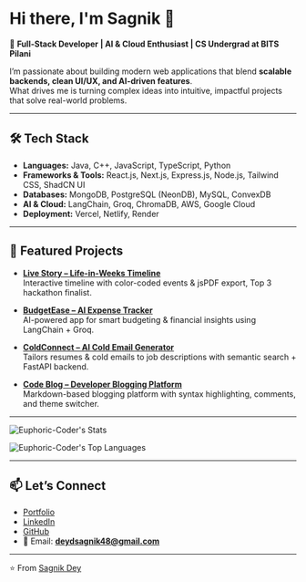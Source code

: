 # Hi there, I'm Sagnik 👋

🚀 **Full-Stack Developer | AI & Cloud Enthusiast | CS Undergrad at BITS Pilani**  

I’m passionate about building modern web applications that blend **scalable backends, clean UI/UX, and AI-driven features**.  
What drives me is turning complex ideas into intuitive, impactful projects that solve real-world problems.  

---

## 🛠️ Tech Stack
- **Languages:** Java, C++, JavaScript, TypeScript, Python  
- **Frameworks & Tools:** React.js, Next.js, Express.js, Node.js, Tailwind CSS, ShadCN UI  
- **Databases:** MongoDB, PostgreSQL (NeonDB), MySQL, ConvexDB  
- **AI & Cloud:** LangChain, Groq, ChromaDB, AWS, Google Cloud  
- **Deployment:** Vercel, Netlify, Render  

---

## 📌 Featured Projects
- **[Live Story – Life-in-Weeks Timeline](https://github.com/Euphoric-Coder/Live-Story)**  
  Interactive timeline with color-coded events & jsPDF export, Top 3 hackathon finalist.

- **[BudgetEase – AI Expense Tracker](https://github.com/Euphoric-Coder/SpendWise--Expense-Tracker)**  
  AI-powered app for smart budgeting & financial insights using LangChain + Groq.  

- **[ColdConnect – AI Cold Email Generator](https://github.com/Euphoric-Coder/ColdConnect)**  
  Tailors resumes & cold emails to job descriptions with semantic search + FastAPI backend.  

- **[Code Blog – Developer Blogging Platform](https://github.com/Euphoric-Coder/Code-Blog)**  
  Markdown-based blogging platform with syntax highlighting, comments, and theme switcher.  

---
![Euphoric-Coder's Stats](https://github-readme-stats.vercel.app/api?username=Euphoric-Coder&theme=vue-dark&show_icons=true&hide_border=true&count_private=true)

![Euphoric-Coder's Top Languages](https://github-readme-stats.vercel.app/api/top-langs/?username=Euphoric-Coder&theme=vue-dark&show_icons=true&hide_border=true&layout=compact)

---

## 📫 Let’s Connect
- [Portfolio](https://sagniksportfolio.netlify.app)  
- [LinkedIn](https://linkedin.com/in/sagnik-dey475)  
- [GitHub](https://github.com/Euphoric-Coder)  
- 📧 Email: **deydsagnik48@gmail.com**  

---

⭐️ From [Sagnik Dey](https://github.com/Euphoric-Coder)
